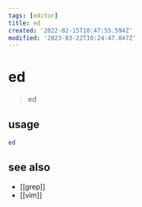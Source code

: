 ```yaml
---
tags: [editor]
title: ed
created: '2022-02-15T10:47:55.594Z'
modified: '2023-03-22T10:24:47.847Z'
---
```


# ed

> ed

## usage

```sh
ed
```

## see also

- [[grep]]
- [[vim]]
